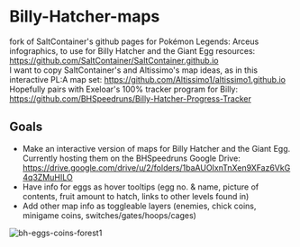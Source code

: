 # Billy-Hatcher-maps
fork of SaltContainer's github pages for Pokémon Legends: Arceus infographics, to use for Billy Hatcher and the Giant Egg resources: https://github.com/SaltContainer/SaltContainer.github.io  
I want to copy SaltContainer's and Altissimo's map ideas, as in this interactive PL:A map set: https://github.com/Altissimo1/altissimo1.github.io  
Hopefully pairs with Exeloar's 100% tracker program for Billy: https://github.com/BHSpeedruns/Billy-Hatcher-Progress-Tracker

## Goals
- Make an interactive version of maps for Billy Hatcher and the Giant Egg. Currently hosting them on the BHSpeedruns Google Drive: https://drive.google.com/drive/u/2/folders/1baAUOIxnTnXen9XFaz6VkG4q3ZMuHILO 
- Have info for eggs as hover tooltips (egg no. & name, picture of contents, fruit amount to hatch, links to other levels found in)
- Add other map info as toggleable layers (enemies, chick coins, minigame coins, switches/gates/hoops/cages)

![bh-eggs-coins-forest1](https://user-images.githubusercontent.com/96960616/220819805-08a7fe99-efae-4bc3-871e-27a6dbc61fab.png)
